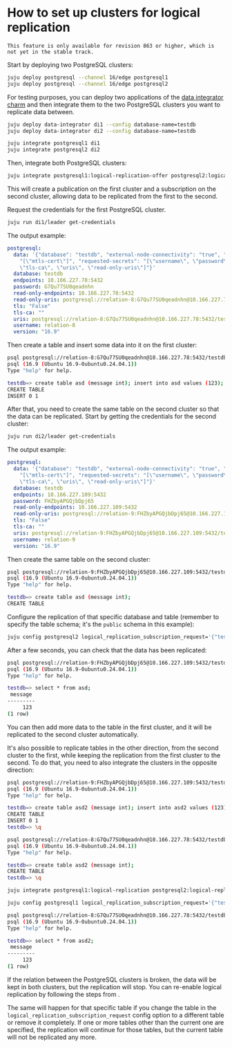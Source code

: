# How to set up clusters for logical replication

```{caution}
This feature is only available for revision 863 or higher, which is not yet in the stable track.
```

Start by deploying two PostgreSQL clusters:
```sh
juju deploy postgresql --channel 16/edge postgresql1
juju deploy postgresql --channel 16/edge postgresql2
```

For testing purposes, you can deploy two applications of the [data integrator charm](https://charmhub.io/data-integrator) and then integrate them to the two PostgreSQL clusters you want to replicate data between.
```sh
juju deploy data-integrator di1 --config database-name=testdb
juju deploy data-integrator di2 --config database-name=testdb

juju integrate postgresql1 di1
juju integrate postgresql2 di2
```

Then, integrate both PostgreSQL clusters:
```sh
juju integrate postgresql1:logical-replication-offer postgresql2:logical-replication
```

This will create a publication on the first cluster and a subscription on the second cluster, allowing data to be replicated from the first to the second.

Request the credentials for the first PostgreSQL cluster.
```sh
juju run di1/leader get-credentials
```

The output example:
```yaml
postgresql:
  data: '{"database": "testdb", "external-node-connectivity": "true", "provided-secrets":
    "[\"mtls-cert\"]", "requested-secrets": "[\"username\", \"password\", \"tls\",
    \"tls-ca\", \"uris\", \"read-only-uris\"]"}'
  database: testdb
  endpoints: 10.166.227.78:5432
  password: G7Qu77SU0qeadnhn
  read-only-endpoints: 10.166.227.78:5432
  read-only-uris: postgresql://relation-8:G7Qu77SU0qeadnhn@10.166.227.78:5432/testdb
  tls: "False"
  tls-ca: ""
  uris: postgresql://relation-8:G7Qu77SU0qeadnhn@10.166.227.78:5432/testdb
  username: relation-8
  version: "16.9"
```

Then create a table and insert some data into it on the first cluster:
```sh
psql postgresql://relation-8:G7Qu77SU0qeadnhn@10.166.227.78:5432/testdb
psql (16.9 (Ubuntu 16.9-0ubuntu0.24.04.1))
Type "help" for help.

testdb=> create table asd (message int); insert into asd values (123);
CREATE TABLE
INSERT 0 1
```

After that, you need to create the same table on the second cluster so that the data can be replicated. Start by getting the credentials for the second cluster:
```sh
juju run di2/leader get-credentials
```

The output example:
```yaml
postgresql:
  data: '{"database": "testdb", "external-node-connectivity": "true", "provided-secrets":
    "[\"mtls-cert\"]", "requested-secrets": "[\"username\", \"password\", \"tls\",
    \"tls-ca\", \"uris\", \"read-only-uris\"]"}'
  database: testdb
  endpoints: 10.166.227.109:5432
  password: FHZbyAPGQjbDpj65
  read-only-endpoints: 10.166.227.109:5432
  read-only-uris: postgresql://relation-9:FHZbyAPGQjbDpj65@10.166.227.109:5432/testdb
  tls: "False"
  tls-ca: ""
  uris: postgresql://relation-9:FHZbyAPGQjbDpj65@10.166.227.109:5432/testdb
  username: relation-9
  version: "16.9"
```

Then create the same table on the second cluster:
```sh
psql postgresql://relation-9:FHZbyAPGQjbDpj65@10.166.227.109:5432/testdb
psql (16.9 (Ubuntu 16.9-0ubuntu0.24.04.1))
Type "help" for help.

testdb=> create table asd (message int);
CREATE TABLE
```

Configure the replication of that specific database and table (remember to specify the table schema; it's the `public` schema in this example):
```sh
juju config postgresql2 logical_replication_subscription_request='{"testdb": ["public.asd"]}'
```

After a few seconds, you can check that the data has been replicated:
```sh
psql postgresql://relation-9:FHZbyAPGQjbDpj65@10.166.227.109:5432/testdb
psql (16.9 (Ubuntu 16.9-0ubuntu0.24.04.1))
Type "help" for help.

testdb=> select * from asd;
 message
---------
     123
(1 row)
```

You can then add more data to the table in the first cluster, and it will be replicated to the second cluster automatically.

It's also possible to replicate tables in the other direction, from the second cluster to the first, while keeping the replication from the first cluster to the second. To do that, you need to also integrate the clusters in the opposite direction:
```sh
psql postgresql://relation-9:FHZbyAPGQjbDpj65@10.166.227.109:5432/testdb
psql (16.9 (Ubuntu 16.9-0ubuntu0.24.04.1))
Type "help" for help.

testdb=> create table asd2 (message int); insert into asd2 values (123);
CREATE TABLE
INSERT 0 1
testdb=> \q

psql postgresql://relation-8:G7Qu77SU0qeadnhn@10.166.227.78:5432/testdb
psql (16.9 (Ubuntu 16.9-0ubuntu0.24.04.1))
Type "help" for help.

testdb=> create table asd2 (message int);
CREATE TABLE
testdb=> \q

juju integrate postgresql1:logical-replication postgresql2:logical-replication-offer

juju config postgresql1 logical_replication_subscription_request='{"testdb": ["public.asd2"]}'

psql postgresql://relation-8:G7Qu77SU0qeadnhn@10.166.227.78:5432/testdb
psql (16.9 (Ubuntu 16.9-0ubuntu0.24.04.1))
Type "help" for help.

testdb=> select * from asd2;
 message
---------
     123
(1 row)
```

If the relation between the PostgreSQL clusters is broken, the data will be kept in both clusters, but the replication will stop. You can re-enable logical replication by following the steps from [](/how-to/logical-replication/re-enable).

The same will happen for that specific table if you change the table in the `logical_replication_subscription_request` config option to a different table or remove it completely. If one or more tables other than the current one are specified, the replication will continue for those tables, but the current table will not be replicated any more.

